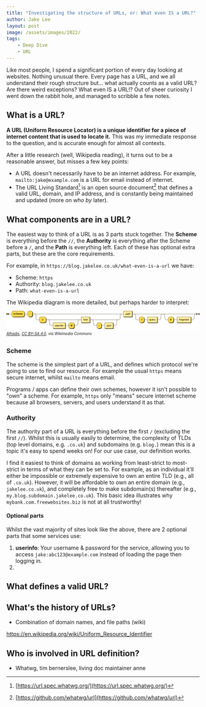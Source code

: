 ```yaml
---
title: "Investigating the structure of URLs, or: What even IS a URL?"
author: Jake Lee
layout: post
image: /assets/images/2022/
tags:
    - Deep Dive
    - URL
---
```


Like most people, I spend a significant portion of every day looking at websites. Nothing unusual there. Every page has a URL, and we all understand their rough structure but… what actually counts as a valid URL? Are there weird exceptions? What even IS a URL!? Out of sheer curiosity I went down the rabbit hole, and managed to scribble a few notes.

## What is a URL?

**A URL (Uniform Resource Locator) is a unique identifier for a piece of internet content that is used to locate it.** This was my immediate response to the question, and is accurate enough for almost all contexts.

After a little research (well, Wikipedia reading), it turns out to be a reasonable answer, but misses a few key points:
* A URL doesn't necessarily have to be an internet address. For example, `mailto:jake@example.com` is a URL for email instead of internet.
* The URL Living Standard[^living-standard] is an open source document[^open-source] that defines a valid URL, domain, and IP address, and is constantly being maintained and updated (more on *who by* later).

[^living-standard]: [https://url.spec.whatwg.org/](https://url.spec.whatwg.org/)
[^open-source]: [https://github.com/whatwg/url](https://github.com/whatwg/url)

## What components are in a URL?

The easiest way to think of a URL is as 3 parts stuck together. The **Scheme** is everything before the `//`, the **Authority** is everything after the Scheme before a `/`, and the **Path** is everything left. Each of these has optional extra parts, but these are the core requirements.

For example, in `https://blog.jakelee.co.uk/what-even-is-a-url` we have:
* Scheme: `https`
* Authority: `blog.jakelee.co.uk`
* Path: `what-even-is-a-url`

The Wikipedia diagram is more detailed, but perhaps harder to interpret:

[![](/assets/images/2022/url_wikipedia_diagram.png)](/assets/images/2022/url_wikipedia_diagram.png)
<sub><sup>*[Alhadis](https://commons.wikimedia.org/wiki/User:Alhadis), [CC BY-SA 4.0](https://creativecommons.org/licenses/by-sa/4.0), via Wikimedia Commons*</sup></sub>

### Scheme

The scheme is the simplest part of a URL, and defines which protocol we're going to use to find our resource. For example the usual `https` means secure internet, whilst `mailto` means email. 

Programs / apps can define their own schemes, however it isn't possible to "own" a scheme. For example, `https` only "means" secure internet scheme because all browsers, servers, and users understand it as that. 

### Authority

The authority part of a URL is everything before the first `/` (excluding the first `//`). Whilst this is usually easily to determine, the complexity of TLDs (top level domains, e.g. `.co.uk`) and subdomains (e.g. `blog.`) mean this is a topic it's easy to spend weeks on! For our use case, our definition works.

I find it easiest to think of domains as working from least-strict to most-strict in terms of what they can be set to. For example, as an individual it'll either be impossible or extremely expensive to own an entire TLD (e.g., all of `.co.uk`). However, it will be affordable to own an entire domain (e.g., `jakelee.co.uk`), and completely free to make subdomain(s) thereafter (e.g., `my.blog.subdomain.jakelee.co.uk`). This basic idea illustrates why `mybank.com.freewebsites.biz` is not at all trustworthy!

#### Optional parts

Whilst the vast majority of sites look like the above, there are 2 optional parts that some services use:
1. **userinfo**: Your username & password for the service, allowing you to access `jake:abc123@example.com` instead of loading the page then logging in.
2. 

## What defines a valid URL?

## What's the history of URLs?

* Combination of domain names, and file paths (wiki)

https://en.wikipedia.org/wiki/Uniform_Resource_Identifier

## Who is involved in URL definition?

* Whatwg, tim bernerslee, living doc maintainer anne 
